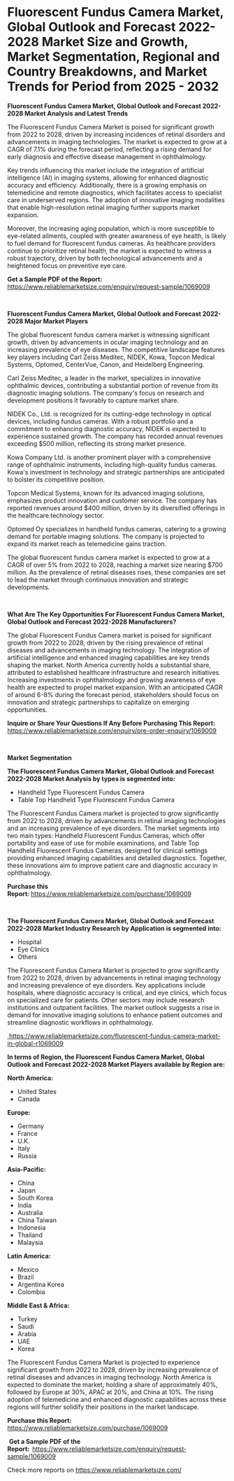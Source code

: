 <p><h1>Fluorescent Fundus Camera Market, Global Outlook and Forecast 2022-2028 Market Size and Growth, Market Segmentation, Regional and Country Breakdowns, and Market Trends for Period from 2025 -  2032</h1></p><p><strong>Fluorescent Fundus Camera Market, Global Outlook and Forecast 2022-2028 Market Analysis and Latest Trends</strong></p>
<p><p>The Fluorescent Fundus Camera Market is poised for significant growth from 2022 to 2028, driven by increasing incidences of retinal disorders and advancements in imaging technologies. The market is expected to grow at a CAGR of 7.1% during the forecast period, reflecting a rising demand for early diagnosis and effective disease management in ophthalmology.</p><p>Key trends influencing this market include the integration of artificial intelligence (AI) in imaging systems, allowing for enhanced diagnostic accuracy and efficiency. Additionally, there is a growing emphasis on telemedicine and remote diagnostics, which facilitates access to specialist care in underserved regions. The adoption of innovative imaging modalities that enable high-resolution retinal imaging further supports market expansion.</p><p>Moreover, the increasing aging population, which is more susceptible to eye-related ailments, coupled with greater awareness of eye health, is likely to fuel demand for fluorescent fundus cameras. As healthcare providers continue to prioritize retinal health, the market is expected to witness a robust trajectory, driven by both technological advancements and a heightened focus on preventive eye care.</p></p>
<p><strong>Get a Sample PDF of the Report:&nbsp;</strong> <a href="https://www.reliablemarketsize.com/enquiry/request-sample/1069009?utm_campaign=3572&utm_medium=2&utm_source=Github&utm_content=ia&utm_term=21032025&utm_id=fluorescent-fundus-camera-market-global-outlook-and-forecast-2022-2028">https://www.reliablemarketsize.com/enquiry/request-sample/1069009</a></p>
<p>&nbsp;</p>
<p><strong>Fluorescent Fundus Camera Market, Global Outlook and Forecast 2022-2028 Major Market Players</strong></p>
<p><p>The global fluorescent fundus camera market is witnessing significant growth, driven by advancements in ocular imaging technology and an increasing prevalence of eye diseases. The competitive landscape features key players including Carl Zeiss Meditec, NIDEK, Kowa, Topcon Medical Systems, Optomed, CenterVue, Canon, and Heidelberg Engineering.</p><p>Carl Zeiss Meditec, a leader in the market, specializes in innovative ophthalmic devices, contributing a substantial portion of revenue from its diagnostic imaging solutions. The company's focus on research and development positions it favorably to capture market share.</p><p>NIDEK Co., Ltd. is recognized for its cutting-edge technology in optical devices, including fundus cameras. With a robust portfolio and a commitment to enhancing diagnostic accuracy, NIDEK is expected to experience sustained growth. The company has recorded annual revenues exceeding $500 million, reflecting its strong market presence.</p><p>Kowa Company Ltd. is another prominent player with a comprehensive range of ophthalmic instruments, including high-quality fundus cameras. Kowa's investment in technology and strategic partnerships are anticipated to bolster its competitive position.</p><p>Topcon Medical Systems, known for its advanced imaging solutions, emphasizes product innovation and customer service. The company has reported revenues around $400 million, driven by its diversified offerings in the healthcare technology sector.</p><p>Optomed Oy specializes in handheld fundus cameras, catering to a growing demand for portable imaging solutions. The company is projected to expand its market reach as telemedicine gains traction.</p><p>The global fluorescent fundus camera market is expected to grow at a CAGR of over 5% from 2022 to 2028, reaching a market size nearing $700 million. As the prevalence of retinal diseases rises, these companies are set to lead the market through continuous innovation and strategic developments.</p></p>
<p>&nbsp;</p>
<p><strong>What Are The Key Opportunities For Fluorescent Fundus Camera Market, Global Outlook and Forecast 2022-2028 Manufacturers?</strong></p>
<p><p>The global Fluorescent Fundus Camera market is poised for significant growth from 2022 to 2028, driven by the rising prevalence of retinal diseases and advancements in imaging technology. The integration of artificial intelligence and enhanced imaging capabilities are key trends shaping the market. North America currently holds a substantial share, attributed to established healthcare infrastructure and research initiatives. Increasing investments in ophthalmology and growing awareness of eye health are expected to propel market expansion. With an anticipated CAGR of around 6-8% during the forecast period, stakeholders should focus on innovation and strategic partnerships to capitalize on emerging opportunities.</p></p>
<p><strong>Inquire or Share Your Questions If Any Before Purchasing This Report:</strong> <a href="https://www.reliablemarketsize.com/enquiry/pre-order-enquiry/1069009?utm_campaign=3572&utm_medium=2&utm_source=Github&utm_content=ia&utm_term=21032025&utm_id=fluorescent-fundus-camera-market-global-outlook-and-forecast-2022-2028">https://www.reliablemarketsize.com/enquiry/pre-order-enquiry/1069009</a></p>
<p>&nbsp;</p>
<p><strong>Market Segmentation</strong></p>
<p><strong>The Fluorescent Fundus Camera Market, Global Outlook and Forecast 2022-2028 Market Analysis by types is segmented into:</strong></p>
<p><ul><li>Handheld Type Fluorescent Fundus Camera</li><li>Table Top Handheld Type Fluorescent Fundus Camera</li></ul></p>
<p><p>The Fluorescent Fundus Camera market is projected to grow significantly from 2022 to 2028, driven by advancements in retinal imaging technologies and an increasing prevalence of eye disorders. The market segments into two main types: Handheld Fluorescent Fundus Cameras, which offer portability and ease of use for mobile examinations, and Table Top Handheld Fluorescent Fundus Cameras, designed for clinical settings providing enhanced imaging capabilities and detailed diagnostics. Together, these innovations aim to improve patient care and diagnostic accuracy in ophthalmology.</p></p>
<p><strong>Purchase this Report:&nbsp;</strong><a href="https://www.reliablemarketsize.com/purchase/1069009?utm_campaign=3572&utm_medium=2&utm_source=Github&utm_content=ia&utm_term=21032025&utm_id=fluorescent-fundus-camera-market-global-outlook-and-forecast-2022-2028">https://www.reliablemarketsize.com/purchase/1069009</a></p>
<p>&nbsp;</p>
<p><strong>The Fluorescent Fundus Camera Market, Global Outlook and Forecast 2022-2028 Market Industry Research by Application is segmented into:</strong></p>
<p><ul><li>Hospital</li><li>Eye Clinics</li><li>Others</li></ul></p>
<p><p>The Fluorescent Fundus Camera Market is projected to grow significantly from 2022 to 2028, driven by advancements in retinal imaging technology and increasing prevalence of eye disorders. Key applications include hospitals, where diagnostic accuracy is critical, and eye clinics, which focus on specialized care for patients. Other sectors may include research institutions and outpatient facilities. The market outlook suggests a rise in demand for innovative imaging solutions to enhance patient outcomes and streamline diagnostic workflows in ophthalmology.</p></p>
<p><a href="https://www.reliablemarketsize.com/fluorescent-fundus-camera-market-in-global-r1069009?utm_campaign=3572&utm_medium=2&utm_source=Github&utm_content=ia&utm_term=21032025&utm_id=fluorescent-fundus-camera-market-global-outlook-and-forecast-2022-2028">&nbsp;https://www.reliablemarketsize.com/fluorescent-fundus-camera-market-in-global-r1069009</a></p>
<p><strong>In terms of Region, the Fluorescent Fundus Camera Market, Global Outlook and Forecast 2022-2028 Market Players available by Region are:</strong></p>
<p>
    <p> <strong> North America: </strong>
        <ul>
            <li>United States</li>
            <li>Canada</li>
        </ul>
        </p> 
    <p> <strong> Europe: </strong>
        <ul>
            <li>Germany</li>
            <li>France</li>
            <li>U.K.</li>
            <li>Italy</li>
            <li>Russia</li>
        </ul>
        </p> 
    <p> <strong> Asia-Pacific: </strong>
        <ul>
            <li>China</li>
            <li>Japan</li>
            <li>South Korea</li>
            <li>India</li>
            <li>Australia</li>
            <li>China Taiwan</li>
            <li>Indonesia</li>
            <li>Thailand</li>
            <li>Malaysia</li>
        </ul>
        </p> 
    <p> <strong> Latin America: </strong>
        <ul>
            <li>Mexico</li>
            <li>Brazil</li>
            <li>Argentina Korea</li>
            <li>Colombia</li>
        </ul>
        </p> 
    <p> <strong> Middle East & Africa: </strong>
        <ul>
            <li>Turkey</li>
            <li>Saudi</li>
            <li>Arabia</li>
            <li>UAE</li>
            <li>Korea</li>
        </ul>
    </p>
    </p>
<p><p>The Fluorescent Fundus Camera Market is projected to experience significant growth from 2022 to 2028, driven by increasing prevalence of retinal diseases and advances in imaging technology. North America is expected to dominate the market, holding a share of approximately 40%, followed by Europe at 30%, APAC at 20%, and China at 10%. The rising adoption of telemedicine and enhanced diagnostic capabilities across these regions will further solidify their positions in the market landscape.</p></p>
<p><strong>Purchase this Report: </strong><a href="https://www.reliablemarketsize.com/purchase/1069009?utm_campaign=3572&utm_medium=2&utm_source=Github&utm_content=ia&utm_term=21032025&utm_id=fluorescent-fundus-camera-market-global-outlook-and-forecast-2022-2028">https://www.reliablemarketsize.com/purchase/1069009</a></p>
<p>&nbsp;<strong>Get a Sample PDF of the Report:&nbsp;&nbsp;</strong><a href="https://www.reliablemarketsize.com/enquiry/request-sample/1069009?utm_campaign=3572&utm_medium=2&utm_source=Github&utm_content=ia&utm_term=21032025&utm_id=fluorescent-fundus-camera-market-global-outlook-and-forecast-2022-2028">https://www.reliablemarketsize.com/enquiry/request-sample/1069009</a></p>
<p><strong></strong></p>
<p>Check more reports on <a href="https://www.reliablemarketsize.com/?utm_campaign=3572&utm_medium=2&utm_source=Github&utm_content=ia&utm_term=21032025&utm_id=fluorescent-fundus-camera-market-global-outlook-and-forecast-2022-2028">https://www.reliablemarketsize.com/</a></p>